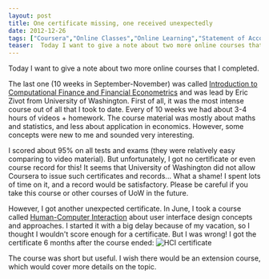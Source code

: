 ```yaml
---
layout: post
title: One certificate missing, one received unexpectedly
date: 2012-12-26
tags: ["Coursera","Online Classes","Online Learning","Statement of Accomplishment"]
teaser:  Today I want to give a note about two more online courses that I completed. The last one (10 weeks in September-November) was called Introduction to Computational Finance and Financial Econometrics and was lead by Eric Zivot from University of Washington. First of all, it was the most intense course out of all that I took to date.
---
```


Today I want to give a note about two more online courses that I completed.

The last one (10 weeks in September-November) was called [Introduction to Computational Finance and Financial Econometrics](https://www.coursera.org/course/compfinance) and was lead by Eric Zivot from University of Washington. First of all, it was the most intense course out of all that I took to date. Every of 10 weeks we had about 3-4 hours of videos + homework. The course material was mostly about maths and statistics, and less about application in economics. However, some concepts were new to me and sounded very interesting.

I scored about 95% on all tests and exams (they were relatively easy comparing to video material). But unfortunately, I got no certificate or even course record for this! It seems that University of Washington did not allow Coursera to issue such certificates and records... What a shame! I spent lots of time on it, and a record would be satisfactory. Please be careful if you take this course or other courses of UoW in the future.

However, I got another unexpected certificate. In June, I took a course called [Human-Computer Interaction](https://www.coursera.org/course/hci) about user interface design concepts and approaches. I started it with a big delay because of my vacation, so I thought I wouldn't score enough for a certificate. But I was wrong! I got the certificate 6 months after the course ended:
![HCI certificate](/hci.jpg)

The course was short but useful. I wish there would be an extension course, which would cover more details on the topic.